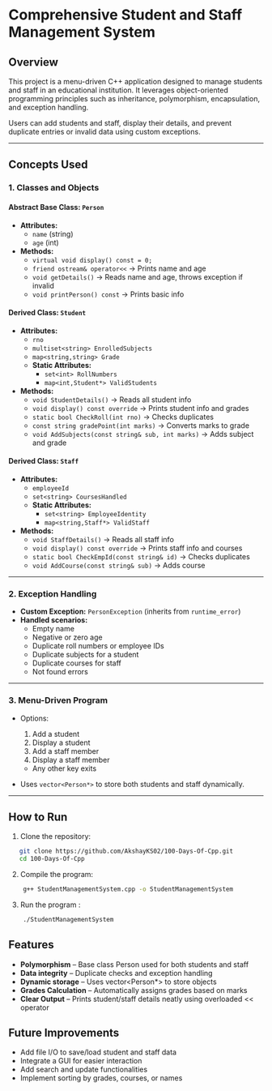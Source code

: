 # Comprehensive Student and Staff Management System

## Overview
This project is a menu-driven C++ application designed to manage students and staff in an educational institution. It leverages object-oriented programming principles such as inheritance, polymorphism, encapsulation, and exception handling.  

Users can add students and staff, display their details, and prevent duplicate entries or invalid data using custom exceptions.

---

## Concepts Used

### 1. Classes and Objects

#### Abstract Base Class: `Person`
- **Attributes:**  
  - `name` (string)  
  - `age` (int)  
- **Methods:**  
  - `virtual void display() const = 0;`  
  - `friend ostream& operator<<` → Prints name and age  
  - `void getDetails()` → Reads name and age, throws exception if invalid  
  - `void printPerson() const` → Prints basic info  

#### Derived Class: `Student`
- **Attributes:**  
  - `rno`  
  - `multiset<string> EnrolledSubjects`  
  - `map<string,string> Grade`  
  - **Static Attributes:**  
    - `set<int> RollNumbers`  
    - `map<int,Student*> ValidStudents`  
- **Methods:**  
  - `void StudentDetails()` → Reads all student info  
  - `void display() const override` → Prints student info and grades  
  - `static bool CheckRoll(int rno)` → Checks duplicates  
  - `const string gradePoint(int marks)` → Converts marks to grade  
  - `void AddSubjects(const string& sub, int marks)` → Adds subject and grade  

#### Derived Class: `Staff`
- **Attributes:**  
  - `employeeId`  
  - `set<string> CoursesHandled`  
  - **Static Attributes:**  
    - `set<string> EmployeeIdentity`  
    - `map<string,Staff*> ValidStaff`  
- **Methods:**  
  - `void StaffDetails()` → Reads all staff info  
  - `void display() const override` → Prints staff info and courses  
  - `static bool CheckEmpId(const string& id)` → Checks duplicates  
  - `void AddCourse(const string& sub)` → Adds course  

---

### 2. Exception Handling
- **Custom Exception:** `PersonException` (inherits from `runtime_error`)  
- **Handled scenarios:**  
  - Empty name  
  - Negative or zero age  
  - Duplicate roll numbers or employee IDs  
  - Duplicate subjects for a student  
  - Duplicate courses for staff  
  - Not found errors  

---

### 3. Menu-Driven Program
- Options:  
  1. Add a student  
  2. Display a student  
  3. Add a staff member  
  4. Display a staff member  
  - Any other key exits  

- Uses `vector<Person*>` to store both students and staff dynamically.

---

## How to Run

1. Clone the repository:
 ```bash 
    git clone https://github.com/AkshayKS02/100-Days-Of-Cpp.git
    cd 100-Days-Of-Cpp
```
2. Compile the program:
```bash
    g++ StudentManagementSystem.cpp -o StudentManagementSystem
```
3. Run the program :
```bash
    ./StudentManagementSystem
```

## Features
- **Polymorphism** – Base class Person used for both students and staff
- **Data integrity** – Duplicate checks and exception handling
- **Dynamic storage** – Uses vector<Person*> to store objects
- **Grades Calculation** – Automatically assigns grades based on marks
- **Clear Output** – Prints student/staff details neatly using overloaded << operator

## Future Improvements
- Add file I/O to save/load student and staff data
- Integrate a GUI for easier interaction
- Add search and update functionalities
- Implement sorting by grades, courses, or names